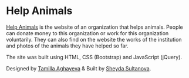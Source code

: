 # Help Animals
[Help Animals](https://helpanimals.vercel.app) is the website of an organization that helps animals. People can donate money to this organization or work for this organization voluntarily. They can also find on the website the works of the institution and photos of the animals they have helped so far.

The site was built using HTML, CSS (Bootstrap) and JavaScript (jQuery).

Designed by [Tamilla Aghayeva](https://www.behance.net/tamillaaghayeva) & Built by [Sheyda Sultanova](https://sheydasultanova.vercel.app).